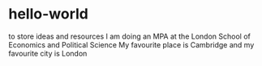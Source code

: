 # hello-world
to store ideas and resources
I am doing an MPA at the London School of Economics and Political Science
My favourite place is Cambridge and my favourite city is London
